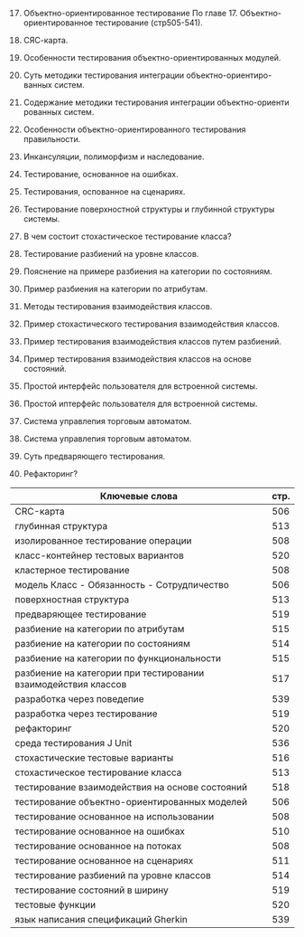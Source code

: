 17. Объектно-ориентированное тестирование
По главе 17. Объектно-ориентированное тестирование (стр505-541).

1. СЯС-карта.
2. Особенности тестирования объектно-ориентированных модулей.
3. Суть методики тестирования интеграции объектно-ориентиро-ванных систем.
4. Содержание методики тестирования интеграции объектно-ориенти рованных систем.
5. Особенности объектно-ориентированного тестирования правильности.
6. Инкансуляции, полиморфизм и наследование.
7. Тестирование, основанное на ошибках.
8. Тестирования, оспованное на сценариях.
9. Тестирование поверхностной структуры и глубинной структуры системы.
10. В чем состоит стохастическое тестирование класса?
11. Тестирование разбиений на уровне классов. 
12. Пояснение на примере разбиения на категории по состояниям.
13. Пример разбиения на категории по атрибутам.
14. Методы тестирования взаимодействия классов.
15. Пример стохастического тестирования взаимодействия классов.
16. Пример тестирования взаимодействия классов путем разбиений.
17. Пример тестирования взаимодействия классов на основе состояний.
18. Простой интерфейс пользователя для встроенной системы.
19. Простой иптерфейс пользователя для встроенной системы.
20. Система управлепия торговым автоматом.
21. Система управлепия торговым автоматом.
22. Суть предваряющего тестирования.
23. Рефакторинг?

Ключевые слова | стр.
-----|-----
CRC-карта |									506
глубинная структура	|								513
изолированное тестирование операции |						508
класс-контейнер тестовых вариантов |						520
кластерное тестирование |								508
модель	Класс - Обязанность - Сотрудпичество |				506
поверхностная структура | 								513
предваряющее тестирование | 							519
разбиение на категории	по атрибутам |						515
разбиение на категории	по состояниям |						514
разбиение на категории	по функциональности |					515
разбиение на категории	при тестировании взаимодействия классов | 	517
разработка через поведепие | 								539
разработка через тестирование | 							519
рефакторинг |										520
среда тестирования J Unit |								536
стохастические тестовые варианты |						516
стохастическое тестирование класса |						513
тестирование 	взаимодействия на основе состояний |			518
тестирование 	объектно-ориентированных моделей |			506
тестирование 	основанное на	использовании | 				508
тестирование 	основанное на	ошибках | 					510
тестирование 	основанное на	потоках | 					508
тестирование 	основанное на	сценариях |					511
тестирование 	разбиений па уровне классов |				514
тестирование 	состояний в ширину |						519
тестовые функции | 									520
язык написания спецификаций Gherkin |						539

